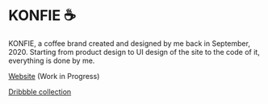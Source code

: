 # KONFIE ☕

KONFIE, a coffee brand created and designed by me back in September, 2020. Starting from product design to UI design of the site to the code of it, everything is done by me.

[Website](https://shm-dsgn.github.io/KONFIE/) (Work in Progress)

[Dribbble collection](https://dribbble.com/shm_dsgn/collections/3389904-KONFIE-Coffee-Branding)
